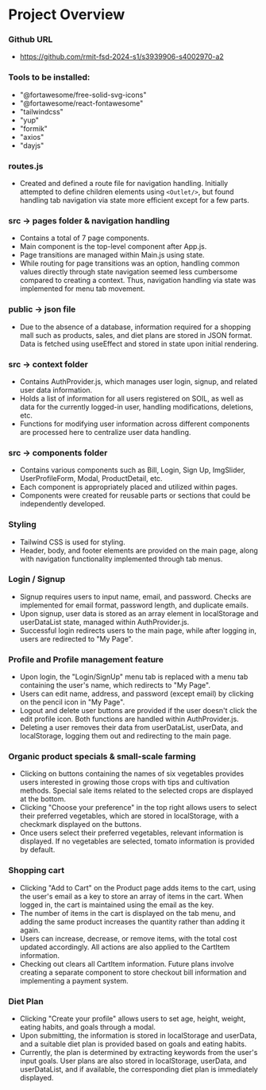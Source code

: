# Project Overview

### Github URL

- https://github.com/rmit-fsd-2024-s1/s3939906-s4002970-a2

### Tools to be installed:

- "@fortawesome/free-solid-svg-icons"
- "@fortawesome/react-fontawesome"
- "tailwindcss"
- "yup"
- "formik"
- "axios"
- "dayjs"

### routes.js

- Created and defined a route file for navigation handling. Initially attempted to define children elements using `<Outlet/>`, but found handling tab navigation via state more efficient except for a few parts.

### src → pages folder & navigation handling

- Contains a total of 7 page components.
- Main component is the top-level component after App.js.
- Page transitions are managed within Main.js using state.
- While routing for page transitions was an option, handling common values directly through state navigation seemed less cumbersome compared to creating a context. Thus, navigation handling via state was implemented for menu tab movement.

### public → json file

- Due to the absence of a database, information required for a shopping mall such as products, sales, and diet plans are stored in JSON format. Data is fetched using useEffect and stored in state upon initial rendering.

### src → context folder

- Contains AuthProvider.js, which manages user login, signup, and related user data information.
- Holds a list of information for all users registered on SOIL, as well as data for the currently logged-in user, handling modifications, deletions, etc.
- Functions for modifying user information across different components are processed here to centralize user data handling.

### src → components folder

- Contains various components such as Bill, Login, Sign Up, ImgSlider, UserProfileForm, Modal, ProductDetail, etc.
- Each component is appropriately placed and utilized within pages.
- Components were created for reusable parts or sections that could be independently developed.

### Styling

- Tailwind CSS is used for styling.
- Header, body, and footer elements are provided on the main page, along with navigation functionality implemented through tab menus.

### Login / Signup

- Signup requires users to input name, email, and password. Checks are implemented for email format, password length, and duplicate emails.
- Upon signup, user data is stored as an array element in localStorage and userDataList state, managed within AuthProvider.js.
- Successful login redirects users to the main page, while after logging in, users are redirected to "My Page".

### Profile and Profile management feature

- Upon login, the "Login/SignUp" menu tab is replaced with a menu tab containing the user's name, which redirects to "My Page".
- Users can edit name, address, and password (except email) by clicking on the pencil icon in "My Page".
- Logout and delete user buttons are provided if the user doesn't click the edit profile icon. Both functions are handled within AuthProvider.js.
- Deleting a user removes their data from userDataList, userData, and localStorage, logging them out and redirecting to the main page.

### Organic product specials & small-scale farming

- Clicking on buttons containing the names of six vegetables provides users interested in growing those crops with tips and cultivation methods. Special sale items related to the selected crops are displayed at the bottom.
- Clicking "Choose your preference" in the top right allows users to select their preferred vegetables, which are stored in localStorage, with a checkmark displayed on the buttons.
- Once users select their preferred vegetables, relevant information is displayed. If no vegetables are selected, tomato information is provided by default.

### Shopping cart

- Clicking "Add to Cart" on the Product page adds items to the cart, using the user's email as a key to store an array of items in the cart. When logged in, the cart is maintained using the email as the key.
- The number of items in the cart is displayed on the tab menu, and adding the same product increases the quantity rather than adding it again.
- Users can increase, decrease, or remove items, with the total cost updated accordingly. All actions are also applied to the CartItem information.
- Checking out clears all CartItem information. Future plans involve creating a separate component to store checkout bill information and implementing a payment system.

### Diet Plan

- Clicking "Create your profile" allows users to set age, height, weight, eating habits, and goals through a modal.
- Upon submitting, the information is stored in localStorage and userData, and a suitable diet plan is provided based on goals and eating habits.
- Currently, the plan is determined by extracting keywords from the user's input goals. User plans are also stored in localStorage, userData, and userDataList, and if available, the corresponding diet plan is immediately displayed.

